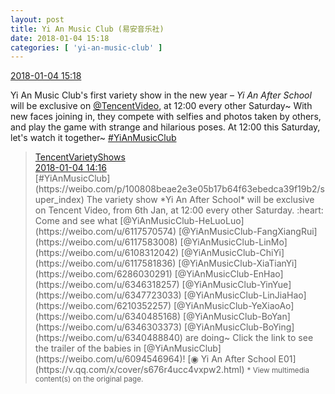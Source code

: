 ```yaml
---
layout: post
title: Yi An Music Club (易安音乐社)
date: 2018-01-04 15:18
categories: [ 'yi-an-music-club' ]
---
```


<div class="weibo-info">
  <a href="https://weibo.com/6094546964/FCO0LfPqx">2018-01-04 15:18</a>
</div>

Yi An Music Club's first variety show in the new year – *Yi An After School* will be exclusive on [@TencentVideo](https://weibo.com/ilovevideo), at 12:00 every other Saturday~ With new faces joining in, they compete with selfies and photos taken by others, and play the game with strange and hilarious poses. At 12:00 this Saturday, let's watch it together~ [#YiAnMusicClub](https://weibo.com/p/100808beae2e3e05b17b64f63ebedca39f19b2/super_index)

<!-- more -->

> <div class="weibo-post-name">
>   <a href="https://weibo.com/remendezongyi">TencentVarietyShows</a>
> </div>
> <div class="weibo-info">
>   <a href="https://weibo.com/3758512144/FCNBLBMBm">2018-01-04 14:16</a>
> </div>
> [#YiAnMusicClub](https://weibo.com/p/100808beae2e3e05b17b64f63ebedca39f19b2/super_index) The variety show *Yi An After School* will be exclusive on Tencent Video, from 6th Jan, at 12:00 every other Saturday. :heart: Come and see what [@YiAnMusicClub-HeLuoLuo](https://weibo.com/u/6117570574) [@YiAnMusicClub-FangXiangRui](https://weibo.com/u/6117583008) [@YiAnMusicClub-LinMo](https://weibo.com/u/6108312042) [@YiAnMusicClub-ChiYi](https://weibo.com/u/6117581836) [@YiAnMusicClub-XiaTianYi](https://weibo.com/6286030291) [@YiAnMusicClub-EnHao](https://weibo.com/u/6346318257) [@YiAnMusicClub-YinYue](https://weibo.com/u/6347723033) [@YiAnMusicClub-LinJiaHao](https://weibo.com/6210352257) [@YiAnMusicClub-YeXiaoAo](https://weibo.com/u/6340485168) [@YiAnMusicClub-BoYan](https://weibo.com/u/6346303373) [@YiAnMusicClub-BoYing](https://weibo.com/u/6340488840) are doing~ Click the link to see the trailer of the babies in [@YiAnMusicClub](https://weibo.com/u/6094546964)! [◉ Yi An After School E01](https://v.qq.com/x/cover/s676r4ucc4vxpw2.html)  
> <small>* View multimedia content(s) on the original page.</small>
